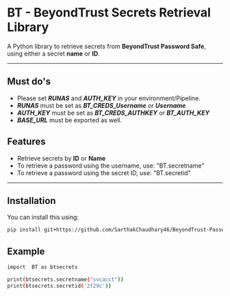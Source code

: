 # BT - BeyondTrust Secrets Retrieval Library

A Python library to retrieve secrets from **BeyondTrust Password Safe**, using either a secret **name** or **ID**.


---

## Must do's

- Please set ***RUNAS*** and ***AUTH_KEY*** in your environment/Pipeline.
- ***RUNAS*** must be set as ***BT_CREDS_Username*** or ***Username***
- ***AUTH_KEY*** must be set as ***BT_CREDS_AUTHKEY*** or ***BT_AUTH_KEY***
- ***BASE_URL*** must be exported as well.

## Features

- Retrieve secrets by **ID** or **Name**
- To retrieve a password using the username, use: "BT.secretname"
- To retrieve a password using the secret ID, use: "BT.secretid"


---

##  Installation

You can install this using:

```bash
pip install git+https://github.com/SarthakChaudhary46/BeyondTrust-Password-Fetch.git
```

## Example

```bash
import  BT as btsecrets

print(btsecrets.secretname("svcacct"))
print(btsecrets.secretid('2f29c'))
```
